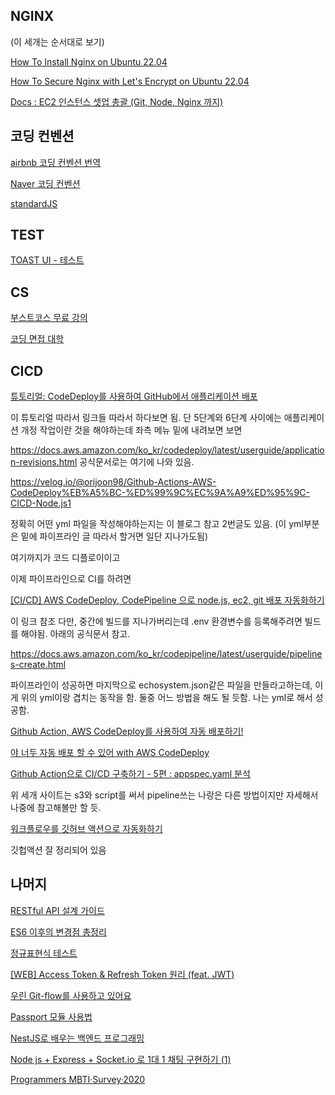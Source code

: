 ## NGINX 
(이 세개는 순서대로 보기)

[How To Install Nginx on Ubuntu 22.04](https://www.digitalocean.com/community/tutorials/how-to-install-nginx-on-ubuntu-22-04#step-5-%E2%80%93-setting-up-server-blocks-)

[How To Secure Nginx with Let's Encrypt on Ubuntu 22.04](https://www.digitalocean.com/community/tutorials/how-to-secure-nginx-with-let-s-encrypt-on-ubuntu-22-04)

[Docs : EC2 인스턴스 셋업 총괄 (Git, Node, Nginx 까지)](https://github.com/CloneCoding-Pinterest/PinterestBE/issues/18)

## 코딩 컨벤션

[airbnb 코딩 컨벤션 번역](https://github.com/ParkSB/javascript-style-guide)

[Naver 코딩 컨벤션](https://github.com/naver/eslint-config-naver/blob/master/STYLE_GUIDE.md)

[standardJS](https://standardjs.com/readme-kokr.html)

## TEST
[TOAST UI - 테스트](https://ui.toast.com/fe-guide/ko_TEST)

## CS
[부스트코스 무료 강의](https://www.boostcourse.org/cs112)

[코딩 면접 대학](https://github.com/jwasham/coding-interview-university/blob/main/translations/README-ko.md)

## CICD
[튜토리얼: CodeDeploy를 사용하여 GitHub에서 애플리케이션 배포](https://docs.aws.amazon.com/ko_kr/codedeploy/latest/userguide/tutorials-github.html)

이 튜토리얼 따라서 링크들 따라서 하다보면 됨. 
단 5단계와 6단계 사이에는 애플리케이션 개정 작업이란 것을 해야하는데 좌측 메뉴 밑에 내려보면 보면 

https://docs.aws.amazon.com/ko_kr/codedeploy/latest/userguide/application-revisions.html
공식문서로는 여기에 나와 있음.

https://velog.io/@orijoon98/Github-Actions-AWS-CodeDeploy%EB%A5%BC-%ED%99%9C%EC%9A%A9%ED%95%9C-CICD-Node.js1

정확히 어떤 yml 파일을 작성해야하는지는 이 블로그 참고 2번글도 있음. (이 yml부분은 밑에 파이프라인 글 따라서 할거면 일단 지나가도됨)

여기까지가 코드 디플로이이고

이제 파이프라인으로 CI를 하려면

[[CI/CD] AWS CodeDeploy, CodePipeline 으로 node.js, ec2, git 배포 자동화하기](https://iot624.tistory.com/180#%F0%9F%93%8C_CodePipeline_%EC%9D%84_%ED%86%B5%ED%95%9C_%EB%B0%B0%ED%8F%AC_%EC%9E%90%EB%8F%99%ED%99%94)

이 링크 참조
다만, 중간에 빌드를 지나가버리는데 .env 환경변수를 등록해주려면 빌드를 해야됨. 아래의 공식문서 참고.

https://docs.aws.amazon.com/ko_kr/codepipeline/latest/userguide/pipelines-create.html

파이프라인이 성공하면 마지막으로 echosystem.json같은 파일을 만들라고하는데, 이게 위의 yml이랑 겹치는 동작을 함. 둘중 어느 방법을 해도 될 듯함. 나는 yml로 해서 성공함.

[Github Action, AWS CodeDeploy를 사용하여 자동 배포하기!](https://bohyeon-n.github.io/deploy/devops/github_action.html)

[야 너두 자동 배포 할 수 있어 with AWS CodeDeploy](https://jhpa.tistory.com/10)

[Github Action으로 CI/CD 구축하기 - 5편 : appspec.yaml 분석](https://goodgid.github.io/Github-Action-CI-CD-CodeDeploy-App-Spec-File/)

위 세개 사이트는 s3와 script를 써서 pipeline쓰는 나랑은 다른 방법이지만 자세해서 나중에 참고해볼만 할 듯.

[워크플로우를 깃허브 액션으로 자동화하기](https://techwell.wooritech.com/docs/github-action/overview)

깃헙액션 잘 정리되어 있음

## 나머지

[](https://velog.io/@unchapterd)

[RESTful API 설계 가이드](https://sanghaklee.tistory.com/57)

[ES6 이후의 변경점 총정리](https://teamdable.github.io/techblog/after-es6)

[정규표현식 테스트](https://www.regextester.com/)

[[WEB] Access Token & Refresh Token 원리 (feat. JWT)](https://inpa.tistory.com/561?category=889117)

[우린 Git-flow를 사용하고 있어요](https://techblog.woowahan.com/2553/)

[Passport 모듈 사용법](https://inpa.tistory.com/entry/NODE-%F0%9F%93%9A-Passport-%EB%AA%A8%EB%93%88-%EA%B7%B8%EB%A6%BC%EC%9C%BC%EB%A1%9C-%EC%B2%98%EB%A6%AC%EA%B3%BC%EC%A0%95-%F0%9F%92%AF-%EC%9D%B4%ED%95%B4%ED%95%98%EC%9E%90#)

[NestJS로 배우는 백엔드 프로그래밍](https://wikidocs.net/book/7059)

[Node js + Express + Socket.io 로 1대 1 채팅 구현하기 (1)](https://iot624.tistory.com/126?category=1001197)
[]()
[]()



[Programmers
MBTI·Survey·2020](https://programmers.co.kr/pages/2020-mbti-survey)





[]()
[]()
[]()
[]()
[]()
[]()
[]()
[]()
[]()
[]()
[]()
[]()
[]()
[]()
[]()
[]()
[]()
[]()
[]()
[]()
[]()
[]()
[]()
[]()
[]()
